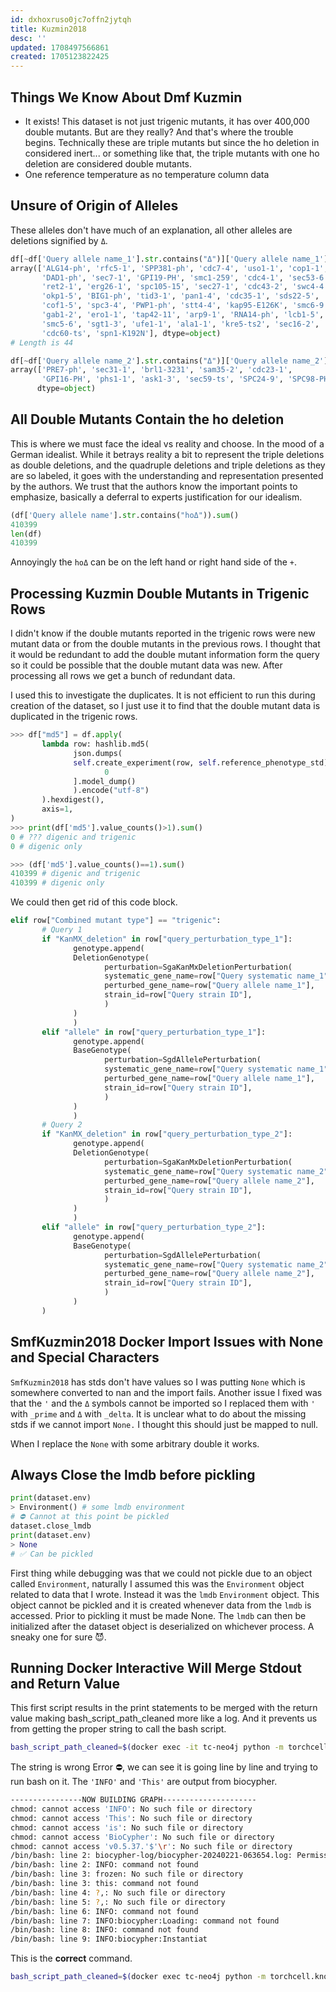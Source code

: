 ```yaml
---
id: dxhoxruso0jc7offn2jytqh
title: Kuzmin2018
desc: ''
updated: 1708497566861
created: 1705123822425
---
```

## Things We Know About Dmf Kuzmin

- It exists! This dataset is not just trigenic mutants, it has over 400,000 double mutants. But are they really? And that's where the trouble begins. Technically these are triple mutants but since the ho deletion in considered inert... or something like that, the triple mutants with one ho deletion are considered double mutants.
- One reference temperature as no temperature column data

## Unsure of Origin of Alleles

These alleles don't have much of an explanation, all other alleles are deletions signified by `Δ`.

```python
df[~df['Query allele name_1'].str.contains("Δ")]['Query allele name_1'].unique()
array(['ALG14-ph', 'rfc5-1', 'SPP381-ph', 'cdc7-4', 'uso1-1', 'cop1-1',
       'DAD1-ph', 'sec7-1', 'GPI19-PH', 'smc1-259', 'cdc4-1', 'sec53-6',
       'ret2-1', 'erg26-1', 'spc105-15', 'sec27-1', 'cdc43-2', 'swc4-4',
       'okp1-5', 'BIG1-ph', 'tid3-1', 'pan1-4', 'cdc35-1', 'sds22-5',
       'cof1-5', 'spc3-4', 'PWP1-ph', 'stt4-4', 'kap95-E126K', 'smc6-9',
       'gab1-2', 'ero1-1', 'tap42-11', 'arp9-1', 'RNA14-ph', 'lcb1-5',
       'smc5-6', 'sgt1-3', 'ufe1-1', 'ala1-1', 'kre5-ts2', 'sec16-2',
       'cdc60-ts', 'spn1-K192N'], dtype=object)
# Length is 44
```

```python
df[~df['Query allele name_2'].str.contains("Δ")]['Query allele name_2'].unique()
array(['PRE7-ph', 'sec31-1', 'brl1-3231', 'sam35-2', 'cdc23-1',
       'GPI16-PH', 'phs1-1', 'ask1-3', 'sec59-ts', 'SPC24-9', 'SPC98-PH'],
      dtype=object)
```

## All Double Mutants Contain the ho deletion

This is where we must face the ideal vs reality and choose. In the mood of a German idealist. While it betrays reality a bit to represent the triple deletions as double deletions, and the quadruple deletions and triple deletions as they are so labeled, it goes with the understanding and representation presented by the authors. We trust that the authors know the important points to emphasize, basically a deferral to experts justification for our idealism.

```python
(df['Query allele name'].str.contains("hoΔ")).sum()
410399
len(df)
410399
```

Annoyingly the `hoΔ` can be on the left hand or right hand side of the `+`.

## Processing Kuzmin Double Mutants in Trigenic Rows

I didn't know if the double mutants reported in the trigenic rows were new mutant data or from the double mutants in the previous rows. I thought that it would be redundant to add the double mutant information form the query so it could be possible that the double mutant data was new. After processing all rows we get a bunch of redundant data.

I used this to investigate the duplicates. It is not efficient to run this during creation of the dataset, so I just use it to find that the double mutant data is duplicated in the trigenic rows.

```python
>>> df["md5"] = df.apply(
       lambda row: hashlib.md5(
              json.dumps(
              self.create_experiment(row, self.reference_phenotype_std)[
                     0
              ].model_dump()
              ).encode("utf-8")
       ).hexdigest(),
       axis=1,
)
>>> print(df['md5'].value_counts()>1).sum()
0 # ??? digenic and trigenic 
0 # digenic only

>>> (df['md5'].value_counts()==1).sum()
410399 # digenic and trigenic
410399 # digenic only
```

We could then get rid of this code block.

```python
elif row["Combined mutant type"] == "trigenic":
       # Query 1
       if "KanMX_deletion" in row["query_perturbation_type_1"]:
              genotype.append(
              DeletionGenotype(
                     perturbation=SgaKanMxDeletionPerturbation(
                     systematic_gene_name=row["Query systematic name_1"],
                     perturbed_gene_name=row["Query allele name_1"],
                     strain_id=row["Query strain ID"],
                     )
              )
              )
       elif "allele" in row["query_perturbation_type_1"]:
              genotype.append(
              BaseGenotype(
                     perturbation=SgdAllelePerturbation(
                     systematic_gene_name=row["Query systematic name_1"],
                     perturbed_gene_name=row["Query allele name_1"],
                     strain_id=row["Query strain ID"],
                     )
              )
              )
       # Query 2
       if "KanMX_deletion" in row["query_perturbation_type_2"]:
              genotype.append(
              DeletionGenotype(
                     perturbation=SgaKanMxDeletionPerturbation(
                     systematic_gene_name=row["Query systematic name_2"],
                     perturbed_gene_name=row["Query allele name_2"],
                     strain_id=row["Query strain ID"],
                     )
              )
              )
       elif "allele" in row["query_perturbation_type_2"]:
              genotype.append(
              BaseGenotype(
                     perturbation=SgdAllelePerturbation(
                     systematic_gene_name=row["Query systematic name_2"],
                     perturbed_gene_name=row["Query allele name_2"],
                     strain_id=row["Query strain ID"],
                     )
              )
       )
```

## SmfKuzmin2018 Docker Import Issues with None and Special Characters

`SmfKuzmin2018` has stds don't have values so I was putting `None` which is somewhere converted to nan and the import fails. Another issue I fixed was that the `'` and the `Δ` symbols cannot be imported so I replaced them with `'` with `_prime` and `Δ` with `_delta`.  It is unclear what to do about the missing stds if we cannot import `None.` I thought this should just be mapped to null.

When I replace the `None` with some arbitrary double it works.

## Always Close the lmdb before pickling

```python
print(dataset.env)
> Environment() # some lmdb environment
# ⛔️ Cannot at this point be pickled
dataset.close_lmdb
print(dataset.env)
> None
# ✅ Can be pickled
```

First thing while debugging was that we could not pickle due to an object called `Environment`, naturally I assumed this was the `Environment` object related to data that I wrote. Instead it was the `lmdb` `Environment` object. This object cannot be pickled and it is created whenever data from the `lmdb` is accessed. Prior to pickling it must be made None. The `lmdb` can then be initialized after the dataset object is deserialized on whichever process. A sneaky one for sure 😈.

## Running Docker Interactive Will Merge Stdout and Return Value

This first script results in the print statements to be merged with the return value making bash_script_path_cleaned more like a log. And it prevents us from getting the proper string to call the bash script.

```bash
bash_script_path_cleaned=$(docker exec -it tc-neo4j python -m torchcell.knowledge_graphs.create_scerevisiae_kg_small)
```

The string is wrong Error ⛔️, we can see it is going line by line and trying to run bash on it. The `'INFO'` and `'This'` are output from biocypher.

```bash
----------------NOW BUILDING GRAPH---------------------
chmod: cannot access 'INFO': No such file or directory
chmod: cannot access 'This': No such file or directory
chmod: cannot access 'is': No such file or directory
chmod: cannot access 'BioCypher': No such file or directory
chmod: cannot access 'v0.5.37.'$'\r': No such file or directory
/bin/bash: line 2: biocypher-log/biocypher-20240221-063654.log: Permission denied
/bin/bash: line 2: INFO: command not found
/bin/bash: line 3: frozen: No such file or directory
/bin/bash: line 3: this: command not found
/bin/bash: line 4: ?,: No such file or directory
/bin/bash: line 5: ?,: No such file or directory
/bin/bash: line 6: INFO: command not found
/bin/bash: line 7: INFO:biocypher:Loading: command not found
/bin/bash: line 8: INFO: command not found
/bin/bash: line 9: INFO:biocypher:Instantiat
```

This is the **correct** command.

```bash
bash_script_path_cleaned=$(docker exec tc-neo4j python -m torchcell.knowledge_graphs.create_scerevisiae_kg_small)
```
